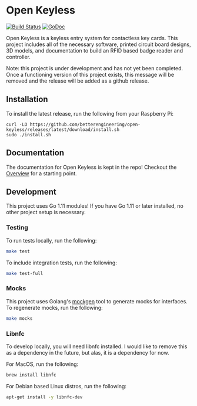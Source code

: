 # Open Keyless
[![Build Status](https://cloud.drone.io/api/badges/betterengineering/open-keyless/status.svg)](https://cloud.drone.io/betterengineering/open-keyless)
[![GoDoc](https://godoc.org/github.com/betterengineering/open-keyless?status.svg)](https://godoc.org/github.com/betterengineering/open-keyless)

Open Keyless is a keyless entry system for contactless key cards. This project includes all of the necessary software,
printed circuit board designs, 3D models, and documentation to build an RFID based badge reader and controller.

Note: this project is under development and has not yet been completed. Once a functioning version of this
project exists, this message will be removed and the release will be added as a github release.

## Installation
To install the latest release, run the following from your Raspberry Pi:
```
curl -LO https://github.com/betterengineering/open-keyless/releases/latest/download/install.sh
sudo ./install.sh
```

## Documentation
The documentation for Open Keyless is kept in the repo! Checkout the [Overview](docs/overview.md) for a starting point.

## Development
This project uses Go 1.11 modules! If you have Go 1.11 or later installed, no other project setup is necessary.

### Testing
To run tests locally, run the following:
```bash
make test
```

To include integration tests, run the following:
```bash
make test-full
```

### Mocks
This project uses Golang's [mockgen](https://github.com/golang/mock) tool to generate mocks for interfaces. To regenerate mocks, run the following:
```bash
make mocks
```

### Libnfc
To develop locally, you will need libnfc installed. I would like to remove this as a dependency in the future, but alas,
it is a dependency for now.

For MacOS, run the following:
```bash
brew install libnfc
```

For Debian based Linux distros, run the following:
```bash
apt-get install -y libnfc-dev
```
